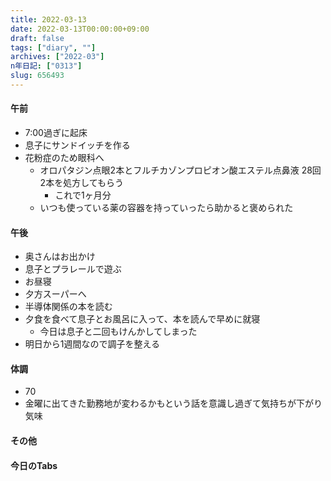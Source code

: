 ```yaml
---
title: 2022-03-13
date: 2022-03-13T00:00:00+09:00
draft: false
tags: ["diary", ""]
archives: ["2022-03"]
n年日記: ["0313"]
slug: 656493
---
```

#### 午前
- 7:00過ぎに起床
- 息子にサンドイッチを作る
- 花粉症のため眼科へ
  - オロパタジン点眼2本とフルチカゾンプロピオン酸エステル点鼻液 28回2本を処方してもらう
    - これで1ヶ月分
  - いつも使っている薬の容器を持っていったら助かると褒められた
#### 午後
- 奥さんはお出かけ
- 息子とプラレールで遊ぶ
- お昼寝
- 夕方スーパーへ
- 半導体関係の本を読む
- 夕食を食べて息子とお風呂に入って、本を読んで早めに就寝
  - 今日は息子と二回もけんかしてしまった
- 明日から1週間なので調子を整える
#### 体調
- 70
- 金曜に出てきた勤務地が変わるかもという話を意識し過ぎて気持ちが下がり気味
#### その他
#### 今日のTabs